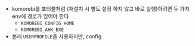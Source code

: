- komorebi를 포터블처럼 (재설치 시 별도 설정 하지 않고 바로 실행)하려면 두 가지 env에 경로가 있어야 한다
	- `KOMOREBI_CONFIG_HOME`
	- `KOMOREBI_AHK_EXE`
- 본래 `USERPROFILE`을 사용하지만, config